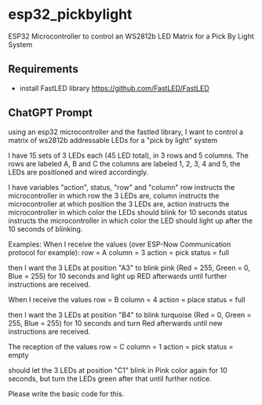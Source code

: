 # esp32_pickbylight
ESP32 Microcontroller to control an WS2812b LED Matrix for a Pick By Light System

## Requirements

- install FastLED library https://github.com/FastLED/FastLED
## ChatGPT Prompt

using an esp32 microcontroller and the fastled library, I want to control a matrix of ws2812b addressable LEDs for a "pick by light" system

I have 15 sets of 3 LEDs each (45 LED total), in 3 rows and 5 columns.
The rows are labeled A, B and C
the columns are labeled 1, 2, 3, 4 and 5, the LEDs are positioned and wired accordingly.

I have variables "action", status, "row" and "column"
row instructs the microcontroller in which row the 3 LEDs are,
column instructs the microcontroller at which position the 3 LEDs are,
action instructs the microcontroller in which color the LEDs should blink for 10 seconds
status instructs the microcontroller in which color the LED should light up after the 10 seconds of blinking.

Examples:
When I receive the values (over ESP-Now Communication protocol for example):
row = A
column = 3
action = pick
status = full

then I want the 3 LEDs at position "A3" to blink pink (Red = 255, Green = 0, Blue = 255) for 10 seconds and light up RED afterwards until further instructions are received.

When I receive the values
row = B
column = 4
action = place
status = full

then I want the 3 LEDs at position "B4" to blink turquoise (Red = 0, Green = 255, Blue = 255) for 10 seconds and turn Red afterwards until new instructions are received.

The reception of the values
row = C
column = 1
action = pick
status = empty

should let the 3 LEDs at position "C1" blink in Pink color again for 10 seconds, but turn the LEDs green after that until further notice.

Please write the basic code for this.

